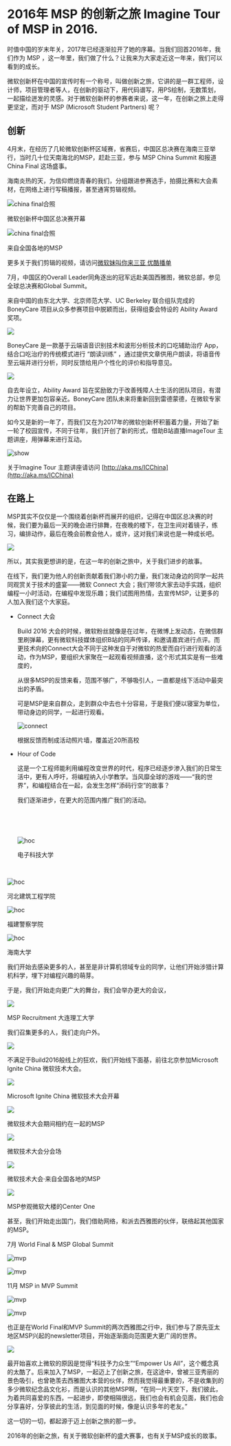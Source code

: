 # 2016年 MSP 的创新之旅 Imagine Tour of MSP in 2016. 

时值中国的岁末年关，2017年已经逐渐拉开了她的序幕。当我们回首2016年，我们作为 MSP ，这一年里，我们做了什么？让我来为大家走近这一年来，我们可以看到的成长。

微软创新杯在中国的宣传时有一个称号，叫做创新之旅，它讲的是一群工程师，设计师，项目管理者等人，在创新的驱动下，用代码谱写，用PS绘制，无数策划，一起描绘迸发的灵感。对于微软创新杯的参赛者来说，这一年，在创新之旅上走得更坚定，而对于 MSP (Microsoft Student Partners) 呢？



## 创新

4月末，在经历了几轮微软创新杯区域赛，省赛后，中国区总决赛在海南三亚举行，当时几十位天南海北的MSP，赶赴三亚，参与 MSP China Summit 和报道 China Final 这场盛事。

海南炎热的天，为信仰燃烧青春的我们，分组跟进参赛选手，拍摄比赛和大会素材，在网络上进行写稿播报，甚至通宵剪辑视频。



![china final合照](img/chinafinal0.jpg)

微软创新杯中国区总决赛开幕

![china final合照](img/chinafinal.jpg)

来自全国各地的MSP



更多关于我们剪辑的视频，请访问[微软妹叫你来三亚 优酷播单](http://list.youku.com/albumlist/show/id_27159022.html?spm=a2h0j.8191423.module_basic_info.5~5!2~5~5~5~5~A)



7月，中国区的Overall Leader同角逐出的冠军远赴美国西雅图，微软总部，参见全球总决赛和Global Summit。

来自中国的由东北大学、北京师范大学、UC Berkeley 联合组队完成的 BoneyCare 项目从众多参赛项目中脱颖而出，获得组委会特设的 Ability Award 奖项。

![](img/worldfinal2.jpg)



BoneyCare 是一款基于云端语音识别技术和波形分析技术的口吃辅助治疗 App，结合口吃治疗的传统模式进行 “朗读训练” ，通过提供文章供用户朗读，将语音传至云端并进行分析，同时反馈给用户个性化的评价和指导意见。

![](img/worldfinal1.jpg)

自去年设立，Ability Award 旨在奖励致力于改善残障人士生活的团队项目，有潜力让世界更加包容亲近。BoneyCare 团队未来将重新回到雷德蒙德，在微软专家的帮助下完善自己的项目。



如今又是新的一年了，而我们又在为2017年的微软创新杯积蓄着力量，开始了新一轮了校园宣传，不同于往年，我们开创了新的形式，借助B站直播ImageTour 主题讲座，用弹幕来进行互动。

![show](img/show1.jpg)

关于Imagine Tour 主题讲座请访问 [http://aka.ms/ICChina](http://aka.ms/ICChina)





## 在路上





MSP其实不仅仅是一个围绕着创新杯而展开的组织，记得在中国区总决赛的时候，我们要为最后一天的晚会进行排舞，在夜晚的楼下，在卫生间对着镜子，练习，编排动作，最后在晚会前教会他人，或许，这对我们来说也是一种成长吧。

![](img/chinafinal3.jpg)



所以，其实我更想讲的是，在这一年的创新之旅中，关于我们进步的故事。

在线下，我们更为他人的创新贡献着我们渺小的力量，我们发动身边的同学一起共同观赏关于技术的盛宴——微软 Connect 大会；我们带领大家去动手实践，组织编程一小时活动，在编程中发现乐趣；我们试图用热情，去宣传MSP，让更多的人加入我们这个大家庭。

- Connect 大会

  Build 2016 大会的时候，微软粉丝就像是在过年，在微博上发动态，在微信群里刷弹幕，更有微软科技媒体组织B站的同声传译，和邀请嘉宾进行点评。而更技术向的Connect大会不同于这种发自于对微软的热爱而自行进行观看的活动，作为MSP，要组织大家聚在一起观看视频直播，这个形式其实是有一些难度的，

  从很多MSP的反馈来看，范围不够广，不够吸引人，一直都是线下活动中最突出的矛盾。

  可是MSP是来自群众，走到群众中去也十分容易，于是我们便以寝室为单位，带动身边的同学，一起进行观看。

  ![connect](img/connect.jpg)

  根据反馈而制成活动照片墙，覆盖近20所高校


- Hour of Code

  这是一个工程师能利用编程改变世界的时代，程序已经逐步渗入我们的日常生活中，更有人呼吁，将编程纳入小学教学。当风靡全球的游戏——“我的世界”，和编程结合在一起，会发生怎样“添码行空”的故事？

  我们逐渐进步，在更大的范围内推广我们的活动。

  ​

  ​

  ![hoc](img/hoc1.jpg)

  电子科技大学

  ​

![hoc](img/hoc2.jpg)

河北建筑工程学院





![hoc](img/hoc3.jpg)

福建警察学院

![hoc](img/hoc4.jpg)

海南大学



我们开始去感染更多的人，甚至是非计算机领域专业的同学，让他们开始涉猎计算机科学，埋下对编程兴趣的萌芽。





于是，我们开始走向更广大的舞台，我们会举办更大的会议，

![](img/recruitment1.jpg)

MSP Recruitment 大连理工大学



 我们召集更多的人，我们走向户外。

![](img/ic.jpg)



不满足于Build2016般线上的狂欢，我们开始线下面基，前往北京参加Microsoft Ignite China 微软技术大会。

![](img/ignite1.jpg)

Microsoft Ignite China 微软技术大会开幕



![](img/ignite2.jpg)

微软技术大会期间相约在一起的MSP

![](img/ignite3.jpg)

微软技术大会分会场

![](img/ignite4.jpg)

微软技术大会·来自全国各地的MSP

![](img/centerone1.jpg)

MSP参观微软大楼的Center One



甚至，我们开始走出国门，我们借助网络，和派去西雅图的伙伴，联络起其他国家的MSP。

7月 World Final & MSP Global Summit

![mvp](img/worldfinal3.jpg)

![mvp](img/worldfinal6.jpg)



11月 MSP in MVP Summit

![mvp](img/mvp2.jpg)





![mvp](img/mvp1.jpg)



也正是在World Final和MVP Summit的两次西雅图之行中，我们参与了原先亚太地区MSP兴起的newsletter项目，开始逐渐面向范围更大更广阔的世界。

![](img/msptimes.jpg)



最开始喜欢上微软的原因是觉得“科技予力众生”“Empower Us All”，这个概念真的太酷了。后来加入了MSP，一起迈上了创新之旅，在这途中，曾被三亚秀丽的景色吸引，也曾艳羡去西雅图大本营的伙伴，然而我觉得最重要的，不是收集到的多少微软纪念品文化衫，而是认识的其他MSP啊，“在同一片天空下，我们彼此，为着共同喜爱的东西，一起进步，即使相隔很远，我们也会有机会见面，我们也会分享喜好，分享彼此的生活，到见面的时候，像是认识多年的老友。”

这一切的一切，都起源于迈上创新之旅的那一步。 



2016年的创新之旅，有关于微软创新杯的盛大赛事，也有关于MSP成长的故事。

